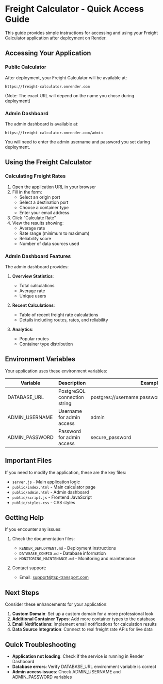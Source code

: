 # Freight Calculator - Quick Access Guide

This guide provides simple instructions for accessing and using your Freight Calculator application after deployment on Render.

## Accessing Your Application

### Public Calculator

After deployment, your Freight Calculator will be available at:

```
https://freight-calculator.onrender.com
```

(Note: The exact URL will depend on the name you chose during deployment)

### Admin Dashboard

The admin dashboard is available at:

```
https://freight-calculator.onrender.com/admin
```

You will need to enter the admin username and password you set during deployment.

## Using the Freight Calculator

### Calculating Freight Rates

1. Open the application URL in your browser
2. Fill in the form:
   - Select an origin port
   - Select a destination port
   - Choose a container type
   - Enter your email address
3. Click "Calculate Rate"
4. View the results showing:
   - Average rate
   - Rate range (minimum to maximum)
   - Reliability score
   - Number of data sources used

### Admin Dashboard Features

The admin dashboard provides:

1. **Overview Statistics**:
   - Total calculations
   - Average rate
   - Unique users

2. **Recent Calculations**:
   - Table of recent freight rate calculations
   - Details including routes, rates, and reliability

3. **Analytics**:
   - Popular routes
   - Container type distribution

## Environment Variables

Your application uses these environment variables:

| Variable | Description | Example Value |
|----------|-------------|---------------|
| DATABASE_URL | PostgreSQL connection string | postgres://username:password@host:port/database_name |
| ADMIN_USERNAME | Username for admin access | admin |
| ADMIN_PASSWORD | Password for admin access | secure_password |

## Important Files

If you need to modify the application, these are the key files:

- `server.js` - Main application logic
- `public/index.html` - Main calculator page
- `public/admin.html` - Admin dashboard
- `public/script.js` - Frontend JavaScript
- `public/styles.css` - CSS styles

## Getting Help

If you encounter any issues:

1. Check the documentation files:
   - `RENDER_DEPLOYMENT.md` - Deployment instructions
   - `DATABASE_CONFIG.md` - Database information
   - `MONITORING_MAINTENANCE.md` - Monitoring and maintenance

2. Contact support:
   - Email: support@tsp-transport.com

## Next Steps

Consider these enhancements for your application:

1. **Custom Domain**: Set up a custom domain for a more professional look
2. **Additional Container Types**: Add more container types to the database
3. **Email Notifications**: Implement email notifications for calculation results
4. **Data Source Integration**: Connect to real freight rate APIs for live data

## Quick Troubleshooting

- **Application not loading**: Check if the service is running in Render Dashboard
- **Database errors**: Verify DATABASE_URL environment variable is correct
- **Admin access issues**: Check ADMIN_USERNAME and ADMIN_PASSWORD variables
